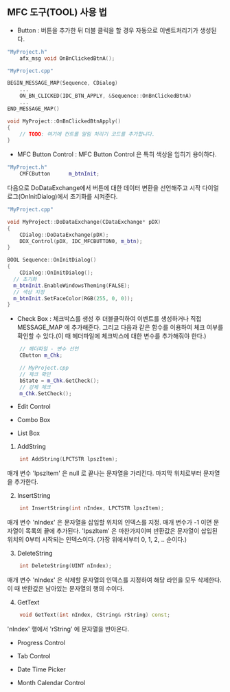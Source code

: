 ## MFC 도구(TOOL) 사용 법


* Button
: 버튼을 추가한 뒤 더블 클릭을 할 경우 자동으로 이벤트처리기가 생성된다.
```cpp
"MyProject.h"
	afx_msg void OnBnClickedBtnA();
```

```cpp
"MyProject.cpp"

BEGIN_MESSAGE_MAP(Sequence, CDialog)
	...
	ON_BN_CLICKED(IDC_BTN_APPLY, &Sequence::OnBnClickedBtnA)
	...
END_MESSAGE_MAP()

void MyProject::OnBnClickedBtnApply()
{
	// TODO: 여기에 컨트롤 알림 처리기 코드를 추가합니다.
}
```

* MFC Button Control
: MFC Button Control 은 특히 색상을 입히기 용이하다.
```cpp
"MyProject.h"
	CMFCButton		m_btnInit;
```

다음으로 DoDataExchange에서 버튼에 대한 데이터 변환을 선언해주고 시작 다이얼로그(OnInitDialog)에서 초기화를 시켜준다.
```cpp
"MyProject.cpp"

void MyProject::DoDataExchange(CDataExchange* pDX)
{
	CDialog::DoDataExchange(pDX);
	DDX_Control(pDX, IDC_MFCBUTTON0, m_btn);
}

BOOL Sequence::OnInitDialog()
{
	CDialog::OnInitDialog();
  // 초기화
  m_btnInit.EnableWindowsTheming(FALSE);
  // 색상 지정
  m_btnInit.SetFaceColor(RGB(255, 0, 0));
}
```

* Check Box
: 체크박스를 생성 후 더블클릭하여 이벤트를 생성하거나 직접 MESSAGE_MAP 에 추가해준다.
그리고 다음과 같은 함수를 이용하여 체크 여부를 확인할 수 있다.(이 때 헤더파일에 체크박스에 대한 변수를 추가해줘야 한다.)
```cpp
	// 헤더파일 - 변수 선언
	CButton m_Chk;

	// MyProject.cpp
	// 체크 확인
	bState = m_Chk.GetCheck();
	// 강제 체크
	m_Chk.SetCheck();
```

* Edit Control


* Combo Box


* List Box
1. AddString
```cpp
	int AddString(LPCTSTR lpszItem);
```
 매개 변수 'lpszItem' 은 null 로 끝나는 문자열을 가리킨다.
 마지막 위치로부터 문자열을 추가한다.

2. InsertString
```cpp
	int InsertString(int nIndex, LPCTSTR lpszItem);
```
 매개 변수 'nIndex' 은 문자열을 삽입할 위치의 인덱스를 지정. 매개 변수가 -1 이면 문자열이 목록의 끝에 추가된다.
 'lpszItem' 은 마찬가지이며 반환값은 문자열이 삽입된 위치의 0부터 시작되는 인덱스이다.
 (가장 위에서부터 0, 1, 2, .. 순이다.)

3. DeleteString
```cpp
	int DeleteString(UINT nIndex);
```
 매개 변수 'nIndex' 은 삭제할 문자열의 인덱스를 지정하여 해당 라인을 모두 삭제한다. 이 때 반환값은 남아있는 문자열의 행의 수이다.

4. GetText
```cpp
	void GetText(int nIndex, CString& rString) const;
```
 'nIndex' 행에서 'rString' 에 문자열을 반아온다.

* Progress Control


* Tab Control


* Date Time Picker


* Month Calendar Control
